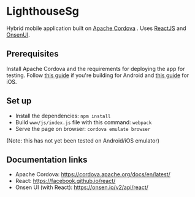 # LighthouseSg
Hybrid mobile application built on [Apache Cordova](https://cordova.apache.org/docs/en/latest/) . Uses [ReactJS](https://facebook.github.io/react/) and [OnsenUI](https://onsen.io/).


## Prerequisites
Install Apache Cordova and the requirements for deploying the app for testing. Follow [this guide](https://cordova.apache.org/docs/en/latest/guide/platforms/android/index.html) if you're building for Android and [this guide](https://cordova.apache.org/docs/en/latest/guide/platforms/ios/index.html) for iOS.


## Set up
- Install the dependencies: `npm install`
- Build `www/js/index.js` file with this command: `webpack`
- Serve the page on browser: `cordova emulate browser`

(Note: this has not yet been tested on Android/iOS emulator)


## Documentation links
- Apache Cordova: https://cordova.apache.org/docs/en/latest/
- React: https://facebook.github.io/react/
- Onsen UI (with React): https://onsen.io/v2/api/react/